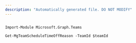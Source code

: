 ```yaml
---
description: "Automatically generated file. DO NOT MODIFY"
---
```


```powershellv1

Import-Module Microsoft.Graph.Teams

Get-MgTeamScheduleTimeOffReason -TeamId $teamId

```